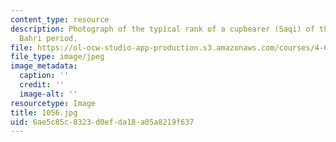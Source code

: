 ```yaml
---
content_type: resource
description: Photograph of the typical rank of a cupbearer (Saqi) of the early Mamluk
  Bahri period.
file: https://ol-ocw-studio-app-production.s3.amazonaws.com/courses/4-615-the-architecture-of-cairo-spring-2002/6ae5c85c8323d0efda18a05a8219f637_1056.jpg
file_type: image/jpeg
image_metadata:
  caption: ''
  credit: ''
  image-alt: ''
resourcetype: Image
title: 1056.jpg
uid: 6ae5c85c-8323-d0ef-da18-a05a8219f637
---
```

